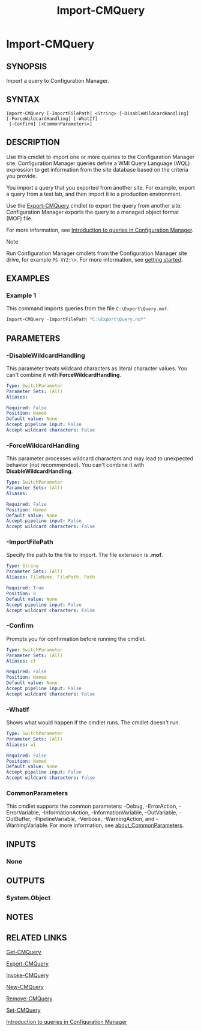 ﻿---
description: Import a query to Configuration Manager.
external help file: AdminUI.PS.dll-Help.xml
Module Name: ConfigurationManager
ms.date: 12/29/2020
schema: 2.0.0
title: Import-CMQuery
---

# Import-CMQuery

## SYNOPSIS

Import a query to Configuration Manager.

## SYNTAX

```
Import-CMQuery [-ImportFilePath] <String> [-DisableWildcardHandling] [-ForceWildcardHandling] [-WhatIf]
 [-Confirm] [<CommonParameters>]
```

## DESCRIPTION

Use this cmdlet to import one or more queries to the Configuration Manager site. Configuration Manager queries define a WMI Query Language (WQL) expression to get information from the site database based on the criteria you provide.

You import a query that you exported from another site. For example, export a query from a test lab, and then import it to a production environment.

Use the [Export-CMQuery](Export-CMQuery.md) cmdlet to export the query from another site. Configuration Manager exports the query to a managed object format (MOF) file.

For more information, see [Introduction to queries in Configuration Manager](/mem/configmgr/core/servers/manage/introduction-to-queries).

> [!NOTE]
> Run Configuration Manager cmdlets from the Configuration Manager site drive, for example `PS XYZ:\>`. For more information, see [getting started](/powershell/sccm/overview).

## EXAMPLES

### Example 1

This command imports queries from the file `C:\Export\Query.mof`.

```powershell
Import-CMQuery -ImportFilePath "C:\Export\Query.nof"
```

## PARAMETERS

### -DisableWildcardHandling

This parameter treats wildcard characters as literal character values. You can't combine it with **ForceWildcardHandling**.

```yaml
Type: SwitchParameter
Parameter Sets: (All)
Aliases:

Required: False
Position: Named
Default value: None
Accept pipeline input: False
Accept wildcard characters: False
```

### -ForceWildcardHandling

This parameter processes wildcard characters and may lead to unexpected behavior (not recommended). You can't combine it with **DisableWildcardHandling**.

```yaml
Type: SwitchParameter
Parameter Sets: (All)
Aliases:

Required: False
Position: Named
Default value: None
Accept pipeline input: False
Accept wildcard characters: False
```

### -ImportFilePath

Specify the path to the file to import. The file extension is **.mof**.

```yaml
Type: String
Parameter Sets: (All)
Aliases: FileName, FilePath, Path

Required: True
Position: 0
Default value: None
Accept pipeline input: False
Accept wildcard characters: False
```

### -Confirm

Prompts you for confirmation before running the cmdlet.

```yaml
Type: SwitchParameter
Parameter Sets: (All)
Aliases: cf

Required: False
Position: Named
Default value: None
Accept pipeline input: False
Accept wildcard characters: False
```

### -WhatIf

Shows what would happen if the cmdlet runs. The cmdlet doesn't run.

```yaml
Type: SwitchParameter
Parameter Sets: (All)
Aliases: wi

Required: False
Position: Named
Default value: None
Accept pipeline input: False
Accept wildcard characters: False
```

### CommonParameters
This cmdlet supports the common parameters: -Debug, -ErrorAction, -ErrorVariable, -InformationAction, -InformationVariable, -OutVariable, -OutBuffer, -PipelineVariable, -Verbose, -WarningAction, and -WarningVariable. For more information, see [about_CommonParameters](http://go.microsoft.com/fwlink/?LinkID=113216).

## INPUTS

### None

## OUTPUTS

### System.Object
## NOTES

## RELATED LINKS

[Get-CMQuery](Get-CMQuery.md)

[Export-CMQuery](Export-CMQuery.md)

[Invoke-CMQuery](Invoke-CMQuery.md)

[New-CMQuery](New-CMQuery.md)

[Remove-CMQuery](Remove-CMQuery.md)

[Set-CMQuery](Set-CMQuery.md)

[Introduction to queries in Configuration Manager](/mem/configmgr/core/servers/manage/introduction-to-queries)
